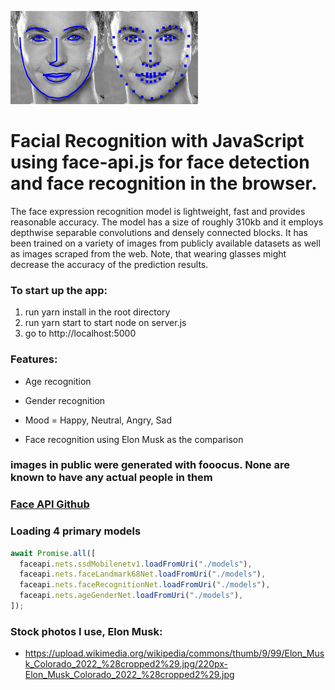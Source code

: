 ![face-api](/public/images/readme-image-example.png)

# Facial Recognition with JavaScript using face-api.js for face detection and face recognition in the browser.

The face expression recognition model is lightweight, fast and provides reasonable accuracy. The model has a size of roughly 310kb and it employs depthwise separable convolutions and densely connected blocks. It has been trained on a variety of images from publicly available datasets as well as images scraped from the web. Note, that wearing glasses might decrease the accuracy of the prediction results.

### To start up the app:

1. run yarn install in the root directory
2. run yarn start to start node on server.js
3. go to http://localhost:5000

### Features:

- Age recognition

- Gender recognition

- Mood = Happy, Neutral, Angry, Sad

- Face recognition using Elon Musk as the comparison

### images in public were generated with fooocus. None are known to have any actual people in them

### [Face API Github](https://github.com/justadudewhohacks/face-api.js)

### Loading 4 primary models

```javascript
await Promise.all([
  faceapi.nets.ssdMobilenetv1.loadFromUri("./models"),
  faceapi.nets.faceLandmark68Net.loadFromUri("./models"),
  faceapi.nets.faceRecognitionNet.loadFromUri("./models"),
  faceapi.nets.ageGenderNet.loadFromUri("./models"),
]);
```

### Stock photos I use, Elon Musk:

- https://upload.wikimedia.org/wikipedia/commons/thumb/9/99/Elon_Musk_Colorado_2022_%28cropped2%29.jpg/220px-Elon_Musk_Colorado_2022_%28cropped2%29.jpg
